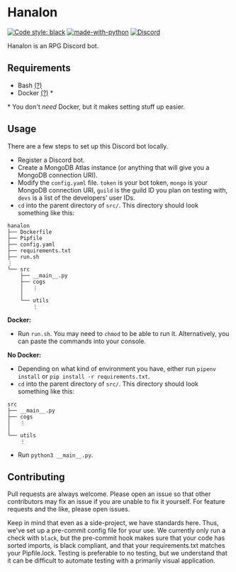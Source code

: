 # Hanalon
[![Code style: black](https://img.shields.io/badge/code%20style-black-000000.svg)](https://github.com/psf/black)
[![made-with-python](https://img.shields.io/badge/Made%20with-Python-1f425f.svg)](https://www.python.org/)
[![Discord](https://img.shields.io/discord/715607808028049459.svg?label=&logo=discord&logoColor=ffffff&color=7389D8&labelColor=6A7EC2)](https://discord.gg/wKqGrKN)

Hanalon is an RPG Discord bot.
## Requirements
- Bash [(?)](https://www.gnu.org/software/bash/manual/html_node/Installing-Bash.html)
- Docker [(?)](https://docs.docker.com/get-docker/) *

\* You don't *need* Docker, but it makes setting stuff up easier.
## Usage
There are a few steps to set up this Discord bot locally.
- Register a Discord bot.
- Create a MongoDB Atlas instance (or anything that will give you a MongoDB connection URI).
- Modify the `config.yaml` file. `token` is your bot token, `mongo` is your MongoDB connection URI, `guild` is the guild ID you plan on testing with, `devs` is a list of the developers' user IDs.
- `cd` into the parent directory of `src/`. This directory should look something like this:
```
hanalon
├── Dockerfile
├── Pipfile
├── config.yaml
├── requirements.txt
├── run.sh
⋮
└── src
    ├── __main__.py
    ├── cogs
    │   ⋮
    │
    └── utils
        ⋮
```

**Docker:**
- Run `run.sh`. You may need to `chmod` to be able to run it. Alternatively, you can paste the commands into your console.

**No Docker:**
- Depending on what kind of environment you have, either run `pipenv install` or `pip install -r requirements.txt`.
- `cd` into the parent directory of `src/`. This directory should look something like this:
```
src
├── __main__.py
├── cogs
│   ⋮
│
└── utils
    ⋮
```
- Run `python3 __main__.py`.
## Contributing
Pull requests are always welcome. Please open an issue so that other contributors may fix an issue if you are unable to fix it yourself. For feature requests and the like, please open issues.

Keep in mind that even as a side-project, we have standards here. Thus, we've set up a pre-commit config file for your use. We currently only run a check with `black`, but the pre-commit hook makes sure that your code has sorted imports, is black compliant, and that your requirements.txt matches your Pipfile.lock. Testing is preferable to no testing, but we understand that it can be difficult to automate testing with a primarily visual application.
